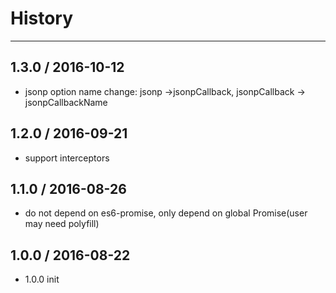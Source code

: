 # History
----
## 1.3.0 / 2016-10-12

- jsonp option name change: jsonp ->jsonpCallback,  jsonpCallback -> jsonpCallbackName

## 1.2.0 / 2016-09-21

- support interceptors

## 1.1.0 / 2016-08-26

- do not depend on es6-promise, only depend on global Promise(user may need polyfill)

## 1.0.0 / 2016-08-22

- 1.0.0 init